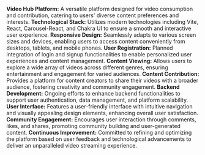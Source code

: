 **Video Hub Platform:** A versatile platform designed for video consumption and contribution, catering to users' diverse content preferences and interests.
**Technological Stack:** Utilizes modern technologies including Vite, React, Carousel-React, and Chakra UI to ensure a smooth and interactive user experience.
**Responsive Design:** Seamlessly adapts to various screen sizes and devices, enabling users to access content conveniently from desktops, tablets, and mobile phones.
**User Registration:** Planned integration of login and signup functionalities to enable personalized user experiences and content management.
**Content Viewing:** Allows users to explore a wide array of videos across different genres, ensuring entertainment and engagement for varied audiences.
**Content Contribution:** Provides a platform for content creators to share their videos with a broader audience, fostering creativity and community engagement.
**Backend Development:** Ongoing efforts to enhance backend functionalities to support user authentication, data management, and platform scalability.
**User Interface:** Features a user-friendly interface with intuitive navigation and visually appealing design elements, enhancing overall user satisfaction.
**Community Engagement:** Encourages user interaction through comments, likes, and shares, promoting community building and user-generated content.
**Continuous Improvement:** Committed to refining and optimizing the platform based on user feedback and technological advancements to deliver an unparalleled video streaming experience.
